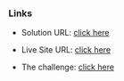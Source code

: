 ### Links

- Solution URL: [click here](https://github.com/weldu0/Frontend-Mentor-Challenges-Collection/tree/main/time-tracking-dashboard)

- Live Site URL: [click here](https://weldu0.github.io/Frontend-Mentor-Challenges-Collection/time-tracking-dashboard)

- The challenge: [click here](https://www.frontendmentor.io/challenges/time-tracking-dashboard-UIQ7167Jw)